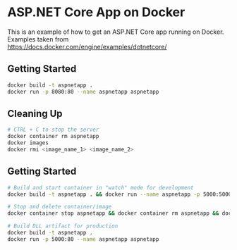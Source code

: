 # ASP.NET Core App on Docker
This is an example of how to get an ASP.NET Core app running on Docker.
Examples taken from https://docs.docker.com/engine/examples/dotnetcore/

## Getting Started
```bash
docker build -t aspnetapp .
docker run -p 8080:80 --name aspnetapp aspnetapp
```

## Cleaning Up
```bash
# CTRL + C to stop the server
docker container rm aspnetapp
docker images
docker rmi <image_name_1> <image_name_2>
```

## Getting Started
```bash
# Build and start container in "watch" mode for development
docker build -t aspnetapp . && docker run --name aspnetapp -p 5000:5000 aspnetapp

# Stop and delete container/image
docker container stop aspnetapp && docker container rm aspnetapp && docker rmi aspnetapp

# Build DLL artifact for production
docker build -t aspnetapp .
docker run -p 5000:80 --name aspnetapp aspnetapp
```
